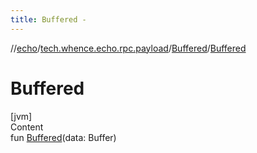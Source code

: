 ```yaml
---
title: Buffered -
---
```

//[echo](../../index.md)/[tech.whence.echo.rpc.payload](../index.md)/[Buffered](index.md)/[Buffered](-buffered.md)



# Buffered  
[jvm]  
Content  
fun [Buffered](-buffered.md)(data: Buffer)  




